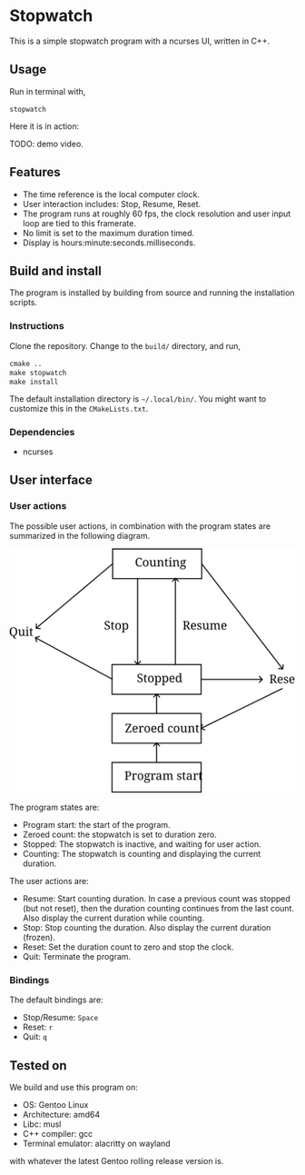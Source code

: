 # Stopwatch
This is a simple stopwatch program with a ncurses UI, written in C++.

## Usage
Run in terminal with,

```shell
stopwatch
```

Here it is in action:

TODO: demo video.

## Features
* The time reference is the local computer clock.
* User interaction includes: Stop, Resume, Reset.
* The program runs at roughly 60 fps, the clock resolution
  and user input loop are tied to this framerate.
* No limit is set to the maximum duration timed.
* Display is hours:minute:seconds.milliseconds.

## Build and install
The program is installed by building from source and running the
installation scripts.

### Instructions
Clone the repository. Change to the `build/` directory, and run,

```shell
cmake ..
make stopwatch
make install
```

The default installation directory is `~/.local/bin/`. You might want
to customize this in the `CMakeLists.txt`.

### Dependencies
* ncurses

## User interface
### User actions
The possible user actions, in combination with the program states are
summarized in the following diagram.

![ui_state](doc/ui_state.svg)

The program states are:
* Program start: the start of the program.
* Zeroed count: the stopwatch is set to duration zero.
* Stopped: The stopwatch is inactive, and waiting for user action.
* Counting: The stopwatch is counting and displaying the current duration.

The user actions are:
* Resume: Start counting duration. In case a previous count was stopped (but not
  reset), then the duration counting continues from the last count.
  Also display the current duration while counting.
* Stop: Stop counting the duration. Also display the current duration (frozen).
* Reset: Set the duration count to zero and stop the clock.
* Quit: Terminate the program.

### Bindings
The default bindings are:
* Stop/Resume: `Space`
* Reset: `r`
* Quit: `q`

## Tested on
We build and use this program on:
* OS: Gentoo Linux
* Architecture: amd64
* Libc: musl
* C++ compiler: gcc
* Terminal emulator: alacritty on wayland

with whatever the latest Gentoo rolling release version is.
